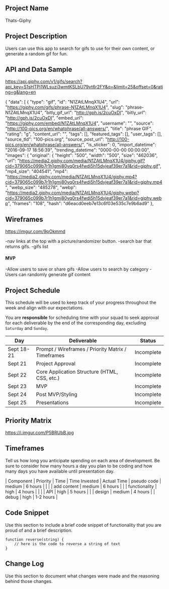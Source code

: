 
## Project Name

Thats-Giphy

## Project Description

Users can use this app to search for gifs to use for their own content, or generate a random gif for fun.  

## API and Data Sample

https://api.giphy.com/v1/gifs/search?api_key=S1sHTPi1WLsuzi3wmtKSLbU79vt6r2FY&q=&limit=25&offset=0&rating=g&lang=en


{
    "data": [
        {
            "type": "gif",
            "id": "N1ZAtLMnqX1U4",
            "url": "https://giphy.com/gifs/phrase-N1ZAtLMnqX1U4",
            "slug": "phrase-N1ZAtLMnqX1U4",
            "bitly_gif_url": "http://gph.is/2cuOxDI",
            "bitly_url": "http://gph.is/2cuOxDI",
            "embed_url": "https://giphy.com/embed/N1ZAtLMnqX1U4",
            "username": "",
            "source": "http://100-pics.org/en/whatphrase/all-answers/",
            "title": "phrase GIF",
            "rating": "g",
            "content_url": "",
            "tags": [],
            "featured_tags": [],
            "user_tags": [],
            "source_tld": "100-pics.org",
            "source_post_url": "http://100-pics.org/en/whatphrase/all-answers/",
            "is_sticker": 0,
            "import_datetime": "2016-09-17 18:56:39",
            "trending_datetime": "0000-00-00 00:00:00",
            "images": {
                "original": {
                    "height": "500",
                    "width": "500",
                    "size": "462036",
                    "url": "https://media2.giphy.com/media/N1ZAtLMnqX1U4/giphy.gif?cid=379065c099b7r1h1gmj80yq0rs4fwdi5h15dvjeaf39er7a1&rid=giphy.gif",
                    "mp4_size": "404541",
                    "mp4": "https://media2.giphy.com/media/N1ZAtLMnqX1U4/giphy.mp4?cid=379065c099b7r1h1gmj80yq0rs4fwdi5h15dvjeaf39er7a1&rid=giphy.mp4",
                    "webp_size": "485278",
                    "webp": "https://media2.giphy.com/media/N1ZAtLMnqX1U4/giphy.webp?cid=379065c099b7r1h1gmj80yq0rs4fwdi5h15dvjeaf39er7a1&rid=giphy.webp",
                    "frames": "108",
                    "hash": "d6eacd0eeb7e13c6f03e535c7e9b6ad9"
                },
              
                

## Wireframes

https://imgur.com/9pOkmmd

-nav links at the top with a picture/randomizer button.
-search bar that returns gifs. 
-gifs list
 

#### MVP 

-Allow users to save or share gifs 
-Allow users to search by category
-Users can randomly generate gif content

## Project Schedule

This schedule will be used to keep track of your progress throughout the week and align with our expectations.  

You are **responsible** for scheduling time with your squad to seek approval for each deliverable by the end of the corresponding day, excluding `Saturday` and `Sunday`.

|  Day | Deliverable | Status
|---|---| ---|
|Sept 18-21| Prompt / Wireframes / Priority Matrix / Timeframes | Incomplete
|Sept 21| Project Approval | Incomplete
|Sept 22| Core Application Structure (HTML, CSS, etc.) | Incomplete
|Sept 23| MVP | Incomplete
|Sept 24| Post MVP/Styling | Incomplete
|Sept 25| Presentations | Incomplete

## Priority Matrix

https://i.imgur.com/P5BRUbB.jpg

## Timeframes

Tell us how long you anticipate spending on each area of development. Be sure to consider how many hours a day you plan to be coding and how many days you have available until presentation day.


| Component     | Priority |  Time     | Time Invested | Actual Time 
| pseudo code   | medium   | 6 hours   |      |               |
| add content   | medium   | 6 hours   |      |
| functionality |  high    | 4 hours   |      |       |
| API           |  high    | 5 hours   |      |
| design        |  medium  | 4 hours   |
| debug         | high     | 1-2 hours |

## Code Snippet

Use this section to include a brief code snippet of functionality that you are proud of and a brief description.  

```
function reverse(string) {
	// here is the code to reverse a string of text
}
```

## Change Log
 Use this section to document what changes were made and the reasoning behind those changes.

